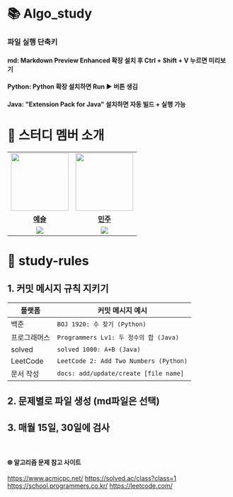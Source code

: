 # 📚 Algo_study
### 파일 실행 단축키
#### md: Markdown Preview Enhanced 확장 설치 후 Ctrl + Shift + V 누르면 미리보기
#### Python: Python 확장 설치하면 Run ▶️ 버튼 생김
#### Java: "Extension Pack for Java" 설치하면 자동 빌드 + 실행 가능

# 🤖 스터디 멤버 소개
<table>
 <tr>
  <td align="center"><a href="https://github.com/sonyeseul63"><img src="https://avatars.githubusercontent.com/sonyeseul63" width="130px;" alt=""></a></td>
  <td align="center"><a href="https://github.com/Hanminjoo72"><img src="https://avatars.githubusercontent.com/Hanminjoo72" width="130px;" alt=""></a></td>
  </tr>
  <tr>
     <td align="center"><a href="https://github.com/sonyeseul63"><b>예슬</b></a></td>
    <td align="center"><a href="https://github.com/Hanminjoo72"><b>민주</b></a></td>
  </tr>
  <tr> 
    <td align="center"><img src="https://img.shields.io/badge/Java-007396.svg?&style=for-the-badge&logo=Java&logoColor=white"></td>
        <td align="center"><img src="https://img.shields.io/badge/Python-3776AB?style=for-the-badge&logo=python&logoColor=white"></td>
  </tr> 
</table>

# 📜 study-rules
## 1. 커밋 메시지 규칙 지키기
| 플랫폼    | 커밋 메시지 예시                              |
| ------ | -------------------------------------- |
| 백준     | `BOJ 1920: 수 찾기 (Python)`              |
| 프로그래머스 | `Programmers Lv1: 두 정수의 합 (Java)`      |
| solved    | `solved 1000: A+B (Java)`         |
| LeetCode     | `LeetCode 2: Add Two Numbers (Python)` |
| 문서 작성     | `docs: add/update/create [file name]`       |

## 2. 문제별로 파일 생성 (md파일은 선택)

## 3. 매월 15일, 30일에 검사  

<br> 

#### 🌐 알고리즘 문제 참고 사이트
https://www.acmicpc.net/
https://solved.ac/class?class=1
https://school.programmers.co.kr/
https://leetcode.com/
